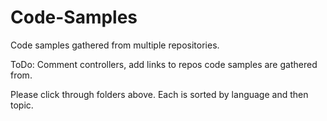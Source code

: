 # Code-Samples
Code samples gathered from multiple repositories.

ToDo: Comment controllers, add links to repos code samples are gathered from.

Please click through folders above. Each is sorted by language and then topic.
